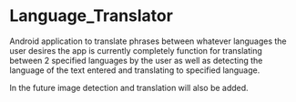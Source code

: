 # Language_Translator

Android application to translate phrases between whatever languages the user desires the app is currently completely function for translating between 2 specified languages by the user as well as detecting the language of the text entered and translating to specified language.

In the future image detection and translation will also be added.
